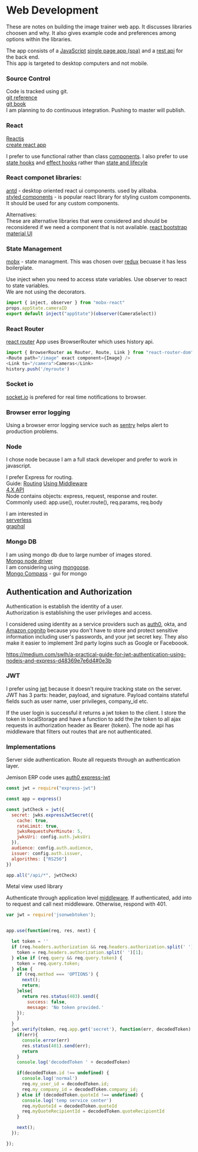 # Web Development
These are notes on building the image trainer web app. It discusses libraries choosen and why. It also gives example code and preferences among options within the libraries.   

The app consists of a [JavaScript](https://developer.mozilla.org/en-US/docs/Web/JavaScript)  [single page app (spa)](https://en.wikipedia.org/wiki/Single-page_application) and a [rest api](https://en.wikipedia.org/wiki/Representational_state_transfer) for the back end.   
This app is targeted to desktop computers and not mobile.  


### Source Control
Code is tracked using git.  
[git reference](https://git-scm.com/docs)  
[git book](https://git-scm.com/book/en/v2)  
I am planning to do continuous integration. Pushing to master will publish.  

### React  
[Reactjs](https://reactjs.org/docs/getting-started.html)    
[create react app](https://github.com/facebook/create-react-app)  

I prefer to use functional rather than class [components](https://reactjs.org/docs/components-and-props.html). I also prefer to use [state hooks](https://reactjs.org/docs/hooks-state.html) and [effect hooks](https://reactjs.org/docs/hooks-effect.html) rather than [state and lifecyle](https://reactjs.org/docs/state-and-lifecycle.html)     

### React componet libraries:  
[antd](https://ant.design/docs/react/introduce) - desktop oriented react ui components. used by alibaba.   
[styled components](https://www.styled-components.com/) - is popular react library for styling custom components. It should be used for any custom components.   

Alternatives:  
These are alternative libraries that were considered and should be reconsidered if we need a component that is not available. 
[react bootstrap](https://react-bootstrap.github.io/)  
[material UI](https://material-ui.com/)  

### State Management   
[mobx](https://mobx.js.org/intro/overview.html) - state managment. This was chosen over [redux](https://redux.js.org/) becuase it has less boilerplate.    

Use inject when you need to access state variables. Use observer to react to state variables.  
We are not using the decorators.  

```javascript
import { inject, observer } from "mobx-react"
props.appState.cameraID
export default inject("appState")(observer(CameraSelect))
```

### React Router
[react router](https://reacttraining.com/react-router/web/guides/philosophy)  App uses BrowserRouter which uses history api.

```javascript
import { BrowserRouter as Router, Route, Link } from "react-router-dom";
<Route path="/image" exact component={Image} />
<Link to="/camera">Cameras</Link>
history.push('/myroute')
````

### Socket io
[socket.io](https://socket.io) is prefered for real time notifications to browser.  

### Browser error logging
Using a browser error logging service such as [sentry](https://sentry.io/) helps alert to production problems.  

### Node  
I chose node because I am a full stack developer and prefer to work in javascript.  

I prefer Express for routing.  
Guide: [Routing](https://expressjs.com/en/guide/routing.html) [Using Middleware](http://expressjs.com/en/guide/using-middleware.html)  
[4.X API](https://expressjs.com/en/api.html)  
Node contains objects: express, request, response and router.  
Commonly used: app.use(), router.route(), req.params, req.body    

I am interested in  
[serverless](https://serverless.com/)   
[graphql](https://graphql.org/)   

### Mongo DB
I am using mongo db due to large number of images stored.  
[Mongo node driver](https://mongodb.github.io/node-mongodb-native/contents.html)  
I am considering using [mongoose](https://mongoosejs.com/).  
[Mongo Compass](https://www.mongodb.com/products/compass) - gui for mongo

## Authentication and Authorization
Authentication is establish the identity of a user.   
Authorization is establishing the user privileges and access.  

I considered using identity as a service providers such as [auth0](https://auth0.com/), okta, and [Amazon cognito](https://aws.amazon.com/cognito/) because you don't have to store and protect sensitive information including user's passwords, and your jwt secret key. They also make it easier to implement 3rd party logins such as Google or Faceboook.     

https://medium.com/swlh/a-practical-guide-for-jwt-authentication-using-nodejs-and-express-d48369e7e6d4#0e3b


### JWT 
I prefer using [jwt](https://jwt.io/) because it doesn't require tracking state on the server. JWT has 3 parts: header, payload, and signature. Payload contains stateful fields such as user name, user privileges, company_id etc. 

If the user login is successful it returns a jwt token to the client. I  store the token in localStorage and have a function to add the jtw token to all ajax requests in authorization header as Bearer {token}. The node api has middleware that filters out routes that are not authenticated. 

### Implementations
Server side authentication. 
Route all requests through an authentication layer.  

Jemison ERP code uses [auth0 express-jwt](https://github.com/auth0/express-jwt)   
```javascript
const jwt = require("express-jwt")

const app = express()

const jwtCheck = jwt({
  secret: jwks.expressJwtSecret({
    cache: true,
    rateLimit: true,
    jwksRequestsPerMinute: 5,
    jwksUri: config.auth.jwksUri
  }),
  audience: config.auth.audience,
  issuer: config.auth.issuer,
  algorithms: ["RS256"]
})

app.all("/api/*", jwtCheck)
```

Metal view used library 

Authenticate through application level [middleware](http://expressjs.com/en/guide/using-middleware.html). If authenticated, add into to request and call next middleware. Otherwise, respond with 401.  

```javascript
var jwt = require('jsonwebtoken');


app.use(function(req, res, next) {

  let token = ''
  if (req.headers.authorization && req.headers.authorization.split(' ')[0] === 'Bearer') {
    token = req.headers.authorization.split(' ')[1];
  } else if (req.query && req.query.token) {
    token = req.query.token;
  } else {
    if (req.method === 'OPTIONS') {
      next();
      return;
    }else{
      return res.status(403).send({
        success: false,
        message: 'No token provided.'
    });
    }
  }
  jwt.verify(token, req.app.get('secret'), function(err, decodedToken) {
    if(err){
      console.error(err)
      res.status(401).send(err);
      return
    }
    console.log('decodedToken ' + decodedToken)

    if(decodedToken.id !== undefined) {
      console.log('normal')
      req.my_user_id = decodedToken.id;
      req.my_company_id = decodedToken.company_id;
    } else if (decodedToken.quoteId !== undefined) {
      console.log('temp service center')
      req.myQuoteId = decodedToken.quoteId
      req.myQuoteRecipientId = decodedToken.quoteRecipientId
    }

    next();
  });

});

```


